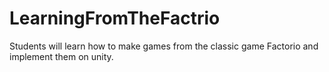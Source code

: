 # LearningFromTheFactrio
Students will learn how to make games from the classic game Factorio and implement them on unity.
